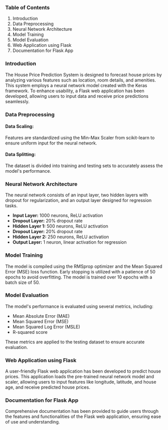 ### Table of Contents

1. Introduction
2. Data Preprocessing
3. Neural Network Architecture
4. Model Training
5. Model Evaluation
6. Web Application using Flask
7. Documentation for Flask App

### Introduction
The House Price Prediction System is designed to forecast house prices by analyzing various features such as location, room details, and amenities. This system employs a neural network model created with the Keras framework. To enhance usability, a Flask web application has been developed, allowing users to input data and receive price predictions seamlessly.

### Data Preprocessing
#### Data Scaling:
Features are standardized using the Min-Max Scaler from scikit-learn to ensure uniform input for the neural network.
#### Data Splitting:
The dataset is divided into training and testing sets to accurately assess the model's performance.

### Neural Network Architecture
The neural network consists of an input layer, two hidden layers with dropout for regularization, and an output layer designed for regression tasks.

- **Input Layer:** 1000 neurons, ReLU activation
- **Dropout Layer:** 20% dropout rate
- **Hidden Layer 1:** 500 neurons, ReLU activation
- **Dropout Layer:** 20% dropout rate
- **Hidden Layer 2:** 250 neurons, ReLU activation
- **Output Layer:** 1 neuron, linear activation for regression

### Model Training
The model is compiled using the RMSprop optimizer and the Mean Squared Error (MSE) loss function. Early stopping is utilized with a patience of 50 epochs to avoid overfitting. The model is trained over 10 epochs with a batch size of 50.

### Model Evaluation
The model's performance is evaluated using several metrics, including:

- Mean Absolute Error (MAE)
- Mean Squared Error (MSE)
- Mean Squared Log Error (MSLE)
- R-squared score

These metrics are applied to the testing dataset to ensure accurate evaluation.

### Web Application using Flask
A user-friendly Flask web application has been developed to predict house prices. This application loads the pre-trained neural network model and scaler, allowing users to input features like longitude, latitude, and house age, and receive predicted house prices.

### Documentation for Flask App
Comprehensive documentation has been provided to guide users through the features and functionalities of the Flask web application, ensuring ease of use and understanding.
